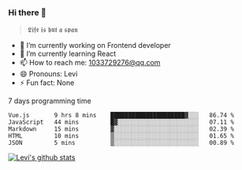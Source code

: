 ### Hi there 👋

> 𝕷𝖎𝖋𝖊 𝖎𝖘 𝖇𝖚𝖙 𝖆 𝖘𝖕𝖆𝖓

- 🔭 I’m currently working on Frontend developer
- 🌱 I’m currently learning React
- 📫 How to reach me: 1033729276@qq.com
- 😄 Pronouns: Levi
- ⚡ Fun fact: None


7 days programming time



<!--START_SECTION:waka-->
```text
Vue.js       9 hrs 8 mins    █████████████████████▓░░░   86.74 % 
JavaScript   44 mins         █▓░░░░░░░░░░░░░░░░░░░░░░░   07.11 % 
Markdown     15 mins         ▓░░░░░░░░░░░░░░░░░░░░░░░░   02.39 % 
HTML         10 mins         ▒░░░░░░░░░░░░░░░░░░░░░░░░   01.65 % 
JSON         5 mins          ▒░░░░░░░░░░░░░░░░░░░░░░░░   00.89 % 
```
<!--END_SECTION:waka-->


[![Levi's github stats](https://github-readme-stats.vercel.app/api?username=chaossssss)](https://github.com/anuraghazra/github-readme-stats)
